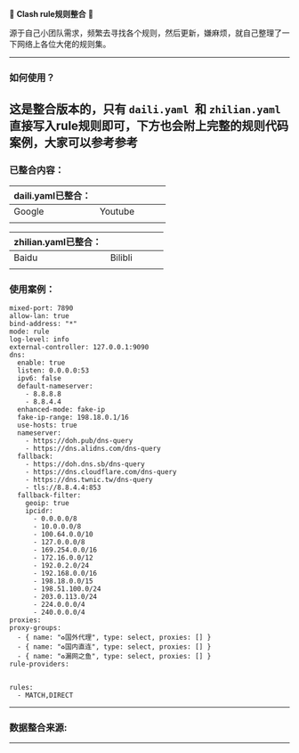 🌟 **Clash rule规则整合** 🌟

源于自己小团队需求，频繁去寻找各个规则，然后更新，嫌麻烦，就自己整理了一下网络上各位大佬的规则集。

---

### **如何使用？**

这是整合版本的，只有 `daili.yaml `和 `zhilian.yaml `
直接写入rule规则即可，下方也会附上完整的规则代码案例，大家可以参考参考
----------------------------------------------------------------------

### **已整合内容：**

| daili.yaml已整合： |  |  |  |  |
| --- | --- | --- | --- |--- |
|Google  |Youtube  |  |  |  |
|  |  |  |  |  |

| zhilian.yaml已整合： |  |  |  |  |
| --- | --- | --- | --- |--- |
|Baidu  |Bilibli  |  |  |  |
|  |  |  |  |  |

### **使用案例：**

```
mixed-port: 7890
allow-lan: true
bind-address: "*"
mode: rule
log-level: info
external-controller: 127.0.0.1:9090
dns:
  enable: true
  listen: 0.0.0.0:53 
  ipv6: false
  default-nameserver:
    - 8.8.8.8
    - 8.8.4.4   
  enhanced-mode: fake-ip
  fake-ip-range: 198.18.0.1/16
  use-hosts: true
  nameserver:
    - https://doh.pub/dns-query
    - https://dns.alidns.com/dns-query  
  fallback:
    - https://doh.dns.sb/dns-query
    - https://dns.cloudflare.com/dns-query
    - https://dns.twnic.tw/dns-query
    - tls://8.8.4.4:853
  fallback-filter:
    geoip: true
    ipcidr:
      - 0.0.0.0/8
      - 10.0.0.0/8
      - 100.64.0.0/10
      - 127.0.0.0/8
      - 169.254.0.0/16
      - 172.16.0.0/12
      - 192.0.2.0/24
      - 192.168.0.0/16
      - 198.18.0.0/15
      - 198.51.100.0/24
      - 203.0.113.0/24
      - 224.0.0.0/4
      - 240.0.0.0/4
proxies:
proxy-groups:
  - { name: "♻️国外代理", type: select, proxies: [] }
  - { name: "♻️国内直连", type: select, proxies: [] }
  - { name: "♻️漏网之鱼", type: select, proxies: [] }
rule-providers:


rules:
  - MATCH,DIRECT
```

---

### **数据整合来源:**

---

